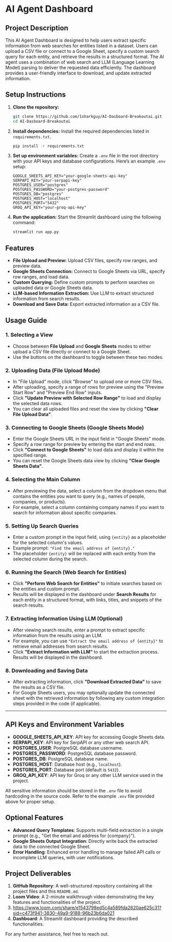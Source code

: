 
# AI Agent Dashboard

## Project Description
This AI Agent Dashboard is designed to help users extract specific information from web searches for entities listed in a dataset. Users can upload a CSV file or connect to a Google Sheet, specify a custom search query for each entity, and retrieve the results in a structured format. The AI agent uses a combination of web search and LLM (Language Learning Model) parsing to deliver the requested data efficiently. The dashboard provides a user-friendly interface to download, and update extracted information.

## Setup Instructions

1. **Clone the repository:**
   ```bash
   git clone https://github.com/1sharkguy/AI-Dasboard-Breakoutai.git
   cd AI-Dasboard-Breakoutai
   ```

2. **Install dependencies:**
   Install the required dependencies listed in `requirements.txt`.
   ```bash
   pip install -r requirements.txt
   ```

3. **Set up environment variables:**
   Create a `.env` file in the root directory with your API keys and database configurations. Here’s an example `.env` setup:
   ```plaintext
   GOOGLE_SHEETS_API_KEY="your-google-sheets-api-key"
   SERPAPI_KEY="your-serpapi-key"
   POSTGRES_USER="postgres"
   POSTGRES_PASSWORD="your-postgres-password"
   POSTGRES_DB="postgres"
   POSTGRES_HOST="localhost"
   POSTGRES_PORT="5432"
   GROQ_API_KEY="your-groq-api-key"
   ```

4. **Run the application:**
   Start the Streamlit dashboard using the following command:
   ```bash
   streamlit run app.py
   ```

## Features

- **File Upload and Preview:** Upload CSV files, specify row ranges, and preview data.
- **Google Sheets Connection:** Connect to Google Sheets via URL, specify row ranges, and load data.
- **Custom Querying:** Define custom prompts to perform searches on uploaded data or Google Sheets data.
- **LLM-based Information Extraction:** Use LLM to extract structured information from search results.
- **Download and Save Data:** Export extracted information as a CSV file.

## Usage Guide

### 1. Selecting a View
- Choose between **File Upload** and **Google Sheets** modes to either upload a CSV file directly or connect to a Google Sheet.
- Use the buttons on the dashboard to toggle between these two modes.

### 2. Uploading Data (File Upload Mode)
- In "File Upload" mode, click "Browse" to upload one or more CSV files.
- After uploading, specify a range of rows for preview using the "Preview Start Row" and "Preview End Row" inputs.
- Click **"Update Preview with Selected Row Range"** to load and display the selected data rows.
- You can clear all uploaded files and reset the view by clicking **"Clear File Upload Data"**.

### 3. Connecting to Google Sheets (Google Sheets Mode)
- Enter the Google Sheets URL in the input field in "Google Sheets" mode.
- Specify a row range for preview by entering the start and end rows.
- Click **"Connect to Google Sheets"** to load data and display it within the specified range.
- You can reset the Google Sheets data view by clicking **"Clear Google Sheets Data"**.

### 4. Selecting the Main Column
- After previewing the data, select a column from the dropdown menu that contains the entities you want to query (e.g., names of people, companies, or products).
- For example, select a column containing company names if you want to search for information about specific companies.

### 5. Setting Up Search Queries
- Enter a custom prompt in the input field, using `{entity}` as a placeholder for the selected column's values.
- Example prompt: `"Find the email address of {entity}."`
- The placeholder `{entity}` will be replaced with each entity from the selected column during the search.

### 6. Running the Search (Web Search for Entities)
- Click **"Perform Web Search for Entities"** to initiate searches based on the entities and custom prompt.
- Results will be displayed in the dashboard under **Search Results** for each entity in a structured format, with links, titles, and snippets of the search results.

### 7. Extracting Information Using LLM (Optional)
- After viewing search results, enter a prompt to extract specific information from the results using an LLM.
- For example, you can use `"Extract the email address of {entity}"` to retrieve email addresses from search results.
- Click **"Extract Information with LLM"** to start the extraction process. Results will be displayed in the dashboard.

### 8. Downloading and Saving Data
- After extracting information, click **"Download Extracted Data"** to save the results as a CSV file.
- For Google Sheets users, you may optionally update the connected sheet with the retrieved information by following any custom integration steps provided in the code (if applicable).

---

## API Keys and Environment Variables

- **GOOGLE_SHEETS_API_KEY**: API key for accessing Google Sheets data.
- **SERPAPI_KEY**: API key for SerpAPI or any other web search API.
- **POSTGRES_USER**: PostgreSQL database username.
- **POSTGRES_PASSWORD**: PostgreSQL database password.
- **POSTGRES_DB**: PostgreSQL database name.
- **POSTGRES_HOST**: Database host (e.g., `localhost`).
- **POSTGRES_PORT**: Database port (default is `5432`).
- **GROQ_API_KEY**: API key for Groq or any other LLM service used in the project.

All sensitive information should be stored in the `.env` file to avoid hardcoding in the source code. Refer to the example `.env` file provided above for proper setup.

## Optional Features

- **Advanced Query Templates**: Supports multi-field extraction in a single prompt (e.g., "Get the email and address for {company}").
- **Google Sheets Output Integration**: Directly write back the extracted data to the connected Google Sheet.
- **Error Handling**: Enhanced error handling to manage failed API calls or incomplete LLM queries, with user notifications.

## Project Deliverables

1. **GitHub Repository**: A well-structured repository containing all the project files and this `README.md`.
2. **Loom Video**: A 2-minute walkthrough video demonstrating the key features and functionalities of the project.
3. https://www.loom.com/share/e1543798ed5c4a589fda2620ae625c31?sid=c473f941-3830-49a9-9188-96b23b6da021
4. **Dashboard**: A Streamlit dashboard providing the described functionalities.

For any further assistance, feel free to reach out.

